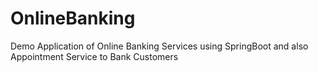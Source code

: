 # OnlineBanking
Demo Application of Online Banking Services using SpringBoot and also  Appointment Service to Bank Customers
